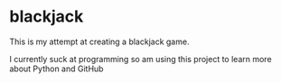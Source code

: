 # blackjack
This is my attempt at creating a blackjack game.

I currently suck at programming so am using this project to learn more about Python and GitHub
